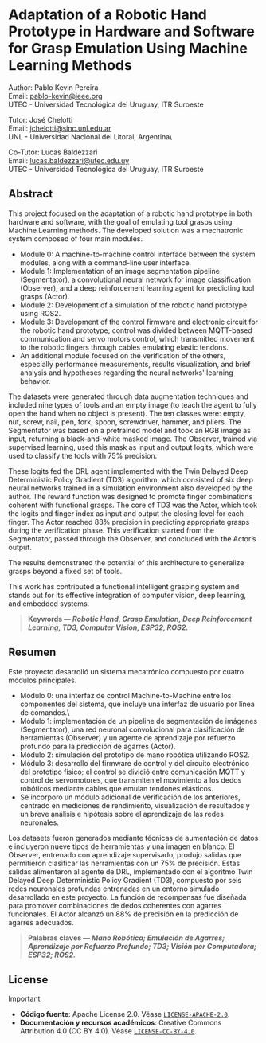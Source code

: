 # Adaptation of a Robotic Hand Prototype in Hardware and Software for Grasp Emulation Using Machine Learning Methods
Author: Pablo Kevin Pereira\
Email: pablo-kevin@ieee.org\
UTEC - Universidad Tecnológica del Uruguay, ITR Suroeste

Tutor: José Chelotti\
Email: jchelotti@sinc.unl.edu.ar\
UNL - Universidad Nacional del Litoral, Argentina\

Co-Tutor: Lucas Baldezzari\
Email: lucas.baldezzari@utec.edu.uy\
UTEC - Universidad Tecnológica del Uruguay, ITR Suroeste

## Abstract
This project focused on the adaptation of a robotic hand prototype in both hardware and software, with the goal of emulating tool grasps using Machine Learning methods. The developed solution was a mechatronic system composed of four main modules.
- Module 0: A machine-to-machine control interface between the system modules, along with a command-line user interface.
- Module 1: Implementation of an image segmentation pipeline (Segmentator), a convolutional neural network for image classification (Observer), and a deep reinforcement learning agent for predicting tool grasps (Actor).
- Module 2: Development of a simulation of the robotic hand prototype using ROS2.
- Module 3: Development of the control firmware and electronic circuit for the robotic hand prototype; control was divided between MQTT-based communication and servo motors control, which transmitted movement to the robotic fingers through cables emulating elastic tendons.
- An additional module focused on the verification of the others, especially performance measurements, results visualization, and brief analysis and hypotheses regarding the neural networks' learning behavior.

The datasets were generated through data augmentation techniques and included nine types of tools and an empty image (to teach the agent to fully open the hand when no object is present). The ten classes were: empty, nut, screw, nail, pen, fork, spoon, screwdriver, hammer, and pliers. The Segmentator was based on a pretrained model and took an RGB image as input, returning a black-and-white masked image. The Observer, trained via supervised learning, used this mask as input and output logits, which were used to classify the tools with 75% precision.

These logits fed the DRL agent implemented with the Twin Delayed Deep Deterministic Policy Gradient (TD3) algorithm, which consisted of six deep neural networks trained in a simulation environment also developed by the author. The reward function was designed to promote finger combinations coherent with functional grasps. The core of TD3 was the Actor, which took the logits and finger index as input and output the closing level for each finger. The Actor reached 88% precision in predicting appropriate grasps during the verification phase. This verification started from the Segmentator, passed through the Observer, and concluded with the Actor’s output.

The results demonstrated the potential of this architecture to generalize grasps beyond a fixed set of tools.

This work has contributed a functional intelligent grasping system and stands out for its effective integration of computer vision, deep learning, and embedded systems.


>**Keywords — _Robotic Hand, Grasp Emulation, Deep Reinforcement Learning, TD3, Computer Vision, ESP32, ROS2._**


## Resumen
Este proyecto desarrolló un sistema mecatrónico compuesto por cuatro módulos principales.
- Módulo 0: una interfaz de control Machine-to-Machine entre los componentes del sistema, que incluye una interfaz de usuario por línea de comandos.\
- Módulo 1: implementación de un pipeline de segmentación de imágenes (Segmentator), una red neuronal convolucional para clasificación de herramientas (Observer) y un agente de aprendizaje por refuerzo profundo para la predicción de agarres (Actor).
- Módulo 2: simulación del prototipo de mano robótica utilizando ROS2.
- Módulo 3: desarrollo del firmware de control y del circuito electrónico del prototipo físico; el control se dividió entre comunicación MQTT y control de servomotores, que transmiten el movimiento a los dedos robóticos mediante cables que emulan tendones elásticos. 
- Se incorporó un módulo adicional de verificación de los anteriores, centrado en mediciones de rendimiento, visualización de resultados y un breve análisis e hipótesis sobre el aprendizaje de las redes neuronales. 

Los datasets fueron generados mediante técnicas de aumentación de datos e incluyeron nueve tipos de herramientas y una imagen en blanco. El Observer, entrenado con aprendizaje supervisado, produjo salidas que permitieron clasificar las herramientas con un 75% de precisión. Estas salidas alimentaron al agente de DRL, implementado con el algoritmo Twin Delayed Deep Deterministic Policy Gradient (TD3), compuesto por seis redes neuronales profundas entrenadas en un entorno simulado desarrollado en este proyecto. La función de recompensas fue diseñada para promover combinaciones de dedos coherentes con agarres funcionales. El Actor alcanzó un 88% de precisión en la predicción de agarres adecuados.

>**Palabras claves — _Mano Robótica; Emulación de Agarres; Aprendizaje por Refuerzo Profundo; TD3; Visión por Computadora; ESP32; ROS2._**

## License
> [!IMPORTANT]
> - **Código fuente**: Apache License 2.0. Véase [`LICENSE-APACHE-2.0`](LICENSE-APACHE-2.0).
> - **Documentación y recursos académicos**: Creative Commons Attribution 4.0 (CC BY 4.0). Véase [`LICENSE-CC-BY-4.0`](LICENSE-CC-BY-4.0).